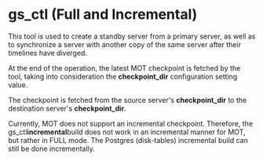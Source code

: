 # gs\_ctl \(Full and Incremental\)<a name="EN-US_TOPIC_0260488083"></a>

This tool is used to create a standby server from a primary server, as well as to synchronize a server with another copy of the same server after their timelines have diverged.

At the end of the operation, the latest MOT checkpoint is fetched by the tool, taking into consideration the  **checkpoint\_dir**  configuration setting value.

The checkpoint is fetched from the source server's  **checkpoint\_dir**  to the destination server's  **checkpoint\_dir**.

Currently, MOT does not support an incremental checkpoint. Therefore, the gs\_ctl****incremental****build does not work in an incremental manner for MOT, but rather in FULL mode. The Postgres \(disk-tables\) incremental build can still be done incrementally.

